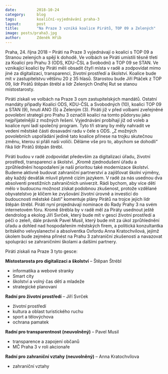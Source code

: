 ```yaml
---
date:         2018-10-24
category:     blog
tags:         koaliční-vyjednávání praha-3
layout:       post
title:        "Na Praze 3 vzniká koalice Pirátů, TOP 09 a Zelených"
image: posts/praha3.jpg
author:       Zdeněk Hřib
---
```


Praha, 24. října 2018 – Piráti na Praze 3 vyjednávají o koalici s TOP 09 a Stranou zelených a spějí k dohodě. Ve volbách se Piráti umístili těsně třetí za Koalicí pro Prahu 3 (ODS, KDU-ČSL a Svobodní) a TOP 09 se STAN. Ve vznikající koalici by Piráti měli obsadit čtyři místa v radě a zodpovídat mimo jiné za digitalizaci, transparenci, životní prostředí a školství. Koalice bude mít v zastupitelstvu většinu 20 z 35 hlasů. Starostou bude Jiří Ptáček z TOP 09, lídr Pirátů štěpán štrébl a lídr Zelených Ondřej Rut se stanou místostarosty.

Piráti získali ve volbách na Praze 3 osm zastupitelských mandátů. Ostatní mandáty připadly Koalici ODS, KDU-ČSL a Svobodných (10), koalici TOP 09 a STAN (9), hnutí ANO (5) a Zeleným (3). Piráti již v před volbami zveřejněné povolební strategii pro Prahu 3 označili koalici na tomto půdorysu jako nejpřijatelnější z možných řešení. Vyjednávání probíhají již od voleb a koalice nyní ladí společný program. Tyto tři strany by měly nahradit ve vedení městské části dosavadní radu v čele s ODS. „Z možných povolebních uspořádání jedině tato koalice přinese na trojku skutečnou změnu, kterou si přáli naši voliči. Děláme vše pro to, abychom se dohodli“ říká lídr Pirátů štěpán štrébl.

Piráti budou v radě zodpovídat především za digitalizaci úřadu, životní prostředí, transparenci a školství. „Kromě zjednodušení úřadu a zprůhlednění hospodaření je naší prioritou také modernizace školství. Budeme aktivně budovat zahraniční partnerství a zajišťovat školní výměny, aby každý deváťák mluvil plynně cizím jazykem. V radě za nás usednou dva absolventi prestižních zahraničních univerzit. Rádi bychom, aby více dětí mělo v budoucnu možnost získat podobnou zkušenost, protože vzdělané obyvatelstvo je klíčem ke zvyšování životní úrovně a investicí do budoucnosti městské části” komentuje plány Pirátů na trojce jejich lídr štěpán štrébl. Piráti nyní projednávají nominace do Rady Prahy 3 na svém internetovém fóru. Kromě štrébla by v radě měl za Piráty usednout ještě dendrolog a ekolog Jiří Svrček, který bude mít v gesci životní prostředí a péči o zeleň, dále právník Pavel Musil, který bude mít za úkol zprůhlednění úřadu a dohled nad hospodařením městských firem, a politická konzultantka britského velvyslanectví a absolventka Oxfordu Anna Kratochvílová, jejímž úkolem bude zejména přinést na Prahu 3 zahraniční zkušenosti a navazovat spolupráci se zahraničními školami a dalšími partnery.

Piráti získali na Praze 3 tyto gesce: 

**Místostarosta pro digitalizaci a školství** – Štěpan Štrébl
* informatika a webové stranky
* Smart city
* školství a volný čas dětí a mladeže
* strategické planovaní

**Radní pro životní prostředí** – Jiří Svrček
* životní prostředí
* kultura a oblast turistického ruchu
* sport a tělovýchova
* ochrana pamatek

**Radní pro transparentnost (neuvolněný)** – Pavel Musil
* transparence a zapojení občanů
* MČ Praha 3 v roli akcionaře

**Radní pro zahraniční vztahy (neuvolněný)** – Anna Kratochvílova
* zahraniční vztahy
